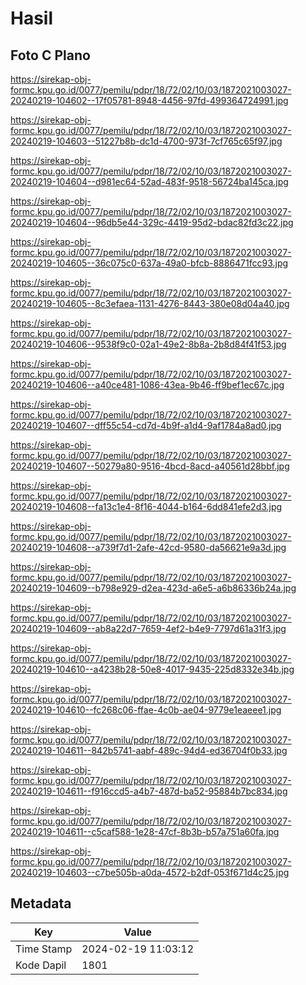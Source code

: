 # Hasil

## Foto C Plano

https://sirekap-obj-formc.kpu.go.id/0077/pemilu/pdpr/18/72/02/10/03/1872021003027-20240219-104602--17f05781-8948-4456-97fd-499364724991.jpg

https://sirekap-obj-formc.kpu.go.id/0077/pemilu/pdpr/18/72/02/10/03/1872021003027-20240219-104603--51227b8b-dc1d-4700-973f-7cf765c65f97.jpg

https://sirekap-obj-formc.kpu.go.id/0077/pemilu/pdpr/18/72/02/10/03/1872021003027-20240219-104604--d981ec64-52ad-483f-9518-56724ba145ca.jpg

https://sirekap-obj-formc.kpu.go.id/0077/pemilu/pdpr/18/72/02/10/03/1872021003027-20240219-104604--96db5e44-329c-4419-95d2-bdac82fd3c22.jpg

https://sirekap-obj-formc.kpu.go.id/0077/pemilu/pdpr/18/72/02/10/03/1872021003027-20240219-104605--36c075c0-637a-49a0-bfcb-8886471fcc93.jpg

https://sirekap-obj-formc.kpu.go.id/0077/pemilu/pdpr/18/72/02/10/03/1872021003027-20240219-104605--8c3efaea-1131-4276-8443-380e08d04a40.jpg

https://sirekap-obj-formc.kpu.go.id/0077/pemilu/pdpr/18/72/02/10/03/1872021003027-20240219-104606--9538f9c0-02a1-49e2-8b8a-2b8d84f41f53.jpg

https://sirekap-obj-formc.kpu.go.id/0077/pemilu/pdpr/18/72/02/10/03/1872021003027-20240219-104606--a40ce481-1086-43ea-9b46-ff9bef1ec67c.jpg

https://sirekap-obj-formc.kpu.go.id/0077/pemilu/pdpr/18/72/02/10/03/1872021003027-20240219-104607--dff55c54-cd7d-4b9f-a1d4-9af1784a8ad0.jpg

https://sirekap-obj-formc.kpu.go.id/0077/pemilu/pdpr/18/72/02/10/03/1872021003027-20240219-104607--50279a80-9516-4bcd-8acd-a40561d28bbf.jpg

https://sirekap-obj-formc.kpu.go.id/0077/pemilu/pdpr/18/72/02/10/03/1872021003027-20240219-104608--fa13c1e4-8f16-4044-b164-6dd841efe2d3.jpg

https://sirekap-obj-formc.kpu.go.id/0077/pemilu/pdpr/18/72/02/10/03/1872021003027-20240219-104608--a739f7d1-2afe-42cd-9580-da56621e9a3d.jpg

https://sirekap-obj-formc.kpu.go.id/0077/pemilu/pdpr/18/72/02/10/03/1872021003027-20240219-104609--b798e929-d2ea-423d-a6e5-a6b86336b24a.jpg

https://sirekap-obj-formc.kpu.go.id/0077/pemilu/pdpr/18/72/02/10/03/1872021003027-20240219-104609--ab8a22d7-7659-4ef2-b4e9-7797d61a31f3.jpg

https://sirekap-obj-formc.kpu.go.id/0077/pemilu/pdpr/18/72/02/10/03/1872021003027-20240219-104610--a4238b28-50e8-4017-9435-225d8332e34b.jpg

https://sirekap-obj-formc.kpu.go.id/0077/pemilu/pdpr/18/72/02/10/03/1872021003027-20240219-104610--fc268c06-ffae-4c0b-ae04-9779e1eaeee1.jpg

https://sirekap-obj-formc.kpu.go.id/0077/pemilu/pdpr/18/72/02/10/03/1872021003027-20240219-104611--842b5741-aabf-489c-94d4-ed36704f0b33.jpg

https://sirekap-obj-formc.kpu.go.id/0077/pemilu/pdpr/18/72/02/10/03/1872021003027-20240219-104611--f916ccd5-a4b7-487d-ba52-95884b7bc834.jpg

https://sirekap-obj-formc.kpu.go.id/0077/pemilu/pdpr/18/72/02/10/03/1872021003027-20240219-104611--c5caf588-1e28-47cf-8b3b-b57a751a60fa.jpg

https://sirekap-obj-formc.kpu.go.id/0077/pemilu/pdpr/18/72/02/10/03/1872021003027-20240219-104603--c7be505b-a0da-4572-b2df-053f671d4c25.jpg


## Metadata

| Key        | Value               |
| ---------- | ------------------- |
| Time Stamp | 2024-02-19 11:03:12 |
| Kode Dapil | 1801                |



